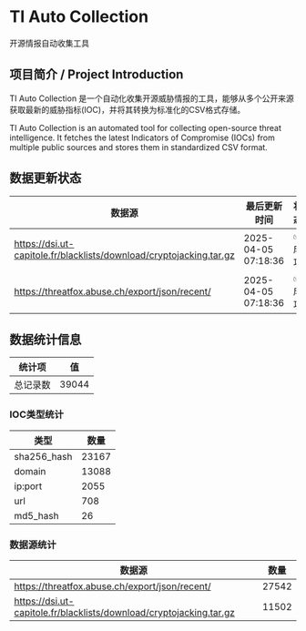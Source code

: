 # TI Auto Collection

 开源情报自动收集工具

## 项目简介 / Project Introduction

TI Auto Collection 是一个自动化收集开源威胁情报的工具，能够从多个公开来源获取最新的威胁指标(IOC)，并将其转换为标准化的CSV格式存储。

TI Auto Collection is an automated tool for collecting open-source threat intelligence. It fetches the latest Indicators of Compromise (IOCs) from multiple public sources and stores them in standardized CSV format.

## 数据更新状态

| 数据源 | 最后更新时间 | 状态 |
|--------|------------|------|
| https://dsi.ut-capitole.fr/blacklists/download/cryptojacking.tar.gz | 2025-04-05 07:18:36 | ✅ 成功 |
| https://threatfox.abuse.ch/export/json/recent/ | 2025-04-05 07:18:36 | ✅ 成功 |










## 数据统计信息

| 统计项 | 值 |
|--------|----|
| 总记录数 | 39044 |

### IOC类型统计

| 类型 | 数量 |
|------|------|
| sha256_hash | 23167 |
| domain | 13088 |
| ip:port | 2055 |
| url | 708 |
| md5_hash | 26 |

### 数据源统计

| 数据源 | 数量 |
|--------|------|
| https://threatfox.abuse.ch/export/json/recent/ | 27542 |
| https://dsi.ut-capitole.fr/blacklists/download/cryptojacking.tar.gz | 11502 |
